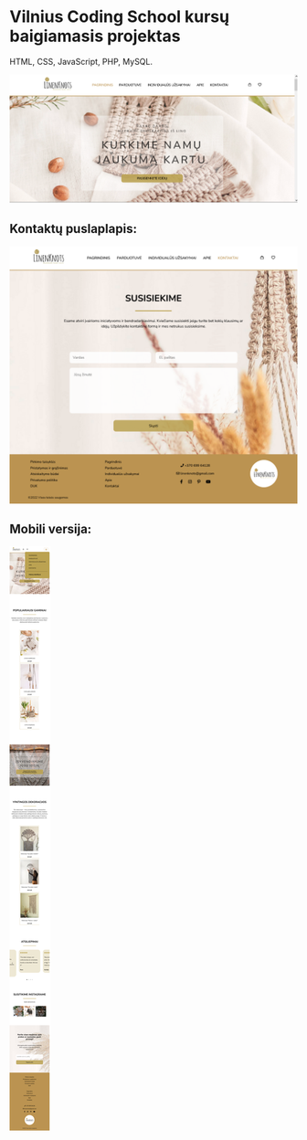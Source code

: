 # Vilnius Coding School kursų baigiamasis projektas
HTML, CSS, JavaScript, PHP, MySQL.

![](https://github.com/ziviledauderiene/Projektas/blob/main/screenshot-index.png)



## Kontaktų puslaplapis:
![](https://github.com/ziviledauderiene/Projektas/blob/main/screenshot-contacts.png)



## Mobili versija:
![](https://github.com/ziviledauderiene/Projektas/blob/main/screenshot-mobile.png)

